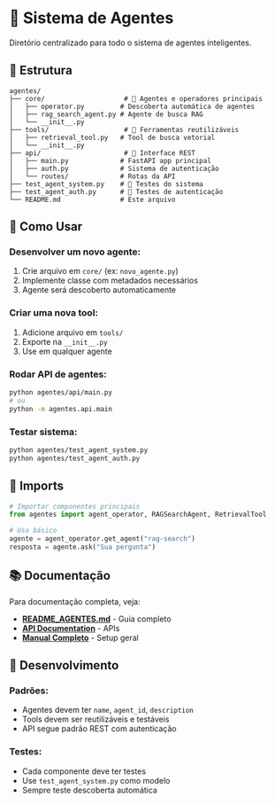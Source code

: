 # 🤖 Sistema de Agentes

Diretório centralizado para todo o sistema de agentes inteligentes.

## 📁 **Estrutura**

```
agentes/
├── core/                    # 🧠 Agentes e operadores principais
│   ├── operator.py         # Descoberta automática de agentes
│   ├── rag_search_agent.py # Agente de busca RAG
│   └── __init__.py
├── tools/                   # 🔧 Ferramentas reutilizáveis
│   ├── retrieval_tool.py   # Tool de busca vetorial
│   └── __init__.py
├── api/                     # 🔌 Interface REST
│   ├── main.py             # FastAPI app principal
│   ├── auth.py             # Sistema de autenticação
│   └── routes/             # Rotas da API
├── test_agent_system.py    # 🧪 Testes do sistema
├── test_agent_auth.py      # 🔐 Testes de autenticação
└── README.md               # Este arquivo
```

## 🚀 **Como Usar**

### **Desenvolver um novo agente:**
1. Crie arquivo em `core/` (ex: `novo_agente.py`)
2. Implemente classe com metadados necessários
3. Agente será descoberto automaticamente

### **Criar uma nova tool:**  
1. Adicione arquivo em `tools/`
2. Exporte na `__init__.py`
3. Use em qualquer agente

### **Rodar API de agentes:**
```bash
python agentes/api/main.py
# ou
python -m agentes.api.main
```

### **Testar sistema:**
```bash
python agentes/test_agent_system.py
python agentes/test_agent_auth.py  
```

## 🔧 **Imports**

```python
# Importar componentes principais
from agentes import agent_operator, RAGSearchAgent, RetrievalTool

# Uso básico
agente = agent_operator.get_agent("rag-search")
resposta = agente.ask("Sua pergunta")
```

## 📚 **Documentação**

Para documentação completa, veja:
- [**README_AGENTES.md**](../documentation/README_AGENTES.md) - Guia completo
- [**API Documentation**](../documentation/API_DOCUMENTATION.md) - APIs
- [**Manual Completo**](../documentation/MANUAL_COMPLETO.md) - Setup geral

## 🎯 **Desenvolvimento**

### **Padrões:**
- Agentes devem ter `name`, `agent_id`, `description`
- Tools devem ser reutilizáveis e testáveis
- API segue padrão REST com autenticação

### **Testes:**
- Cada componente deve ter testes
- Use `test_agent_system.py` como modelo
- Sempre teste descoberta automática
